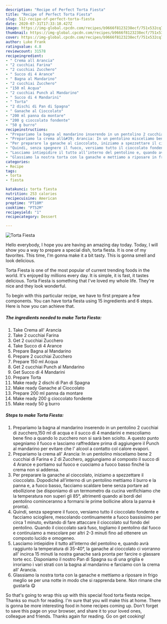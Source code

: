 ```yaml
---
description: "Recipe of Perfect Torta Fiesta"
title: "Recipe of Perfect Torta Fiesta"
slug: 512-recipe-of-perfect-torta-fiesta
date: 2020-07-31T17:33:10.427Z
image: https://img-global.cpcdn.com/recipes/b9666f8123238ecf/751x532cq70/torta-fiesta-recipe-main-photo.jpg
thumbnail: https://img-global.cpcdn.com/recipes/b9666f8123238ecf/751x532cq70/torta-fiesta-recipe-main-photo.jpg
cover: https://img-global.cpcdn.com/recipes/b9666f8123238ecf/751x532cq70/torta-fiesta-recipe-main-photo.jpg
author: Luke Frank
ratingvalue: 4.8
reviewcount: 31578
recipeingredient:
- " Crema all Arancia"
- "2 cucchiai Farina"
- "2 cucchiai Zucchero"
- " Succo di 4 Arance"
- " Bagna al Mandarino"
- "2 cucchiai Zucchero"
- "150 ml Acqua"
- "2 cucchiai Punch al Mandarino"
- " Succo di 4 Mandarini"
- " Torta"
- "2 dischi di Pan di Spagna"
- " Ganache al Cioccolato"
- "200 ml panna da montare"
- "200 g cioccolato fondente"
- "50 g burro"
recipeinstructions:
- "Prepariamo la bagna al mandarino inserendo in un pentolino 2 cucchiai di zucchero,150 ml di acqua e il succo di 4 mandarini e mescoliamo bene fino a quando lo zucchero non si sarà ben sciolto. A questo punto spegniamo il fuoco e lasciamo raffreddare prima di aggiungere il Punch al mandarino per evitare che l&#39; alcool a contatto col calore evapori."
- "Prepariamo la crema all&#39; Arancia: In un pentolino misceliamo bene 2 cucchiai di Farina e 2 di Zucchero, aggiungiamo al composto il succo di 4 Arance e portiamo sul fuoco e cuociamo a fuoco basso finché la crema non si addensa."
- "Per preparare la ganache al cioccolato, iniziamo a spezzettare il cioccolato. Dopodiché all’interno di un pentolino mettiamo il burro e la panna e, a fuoco basso, facciamo scaldare bene senza portare ad ebollizione (se disponiamo di un termometro da cucina verifichiamo che la temperatura non superi gli 85°, altrimenti quando ai bordi del pentolino cominceranno a formarsi le prime bollicine allora la panna è pronta)."
- "Quindi, senza spegnere il fuoco, versiamo tutto il cioccolato fondente e facciamo sciogliere, mescolando continuamente a fuoco bassissimo per circa 1 minuto, evitando di fare attaccare il cioccolato sul fondo del pentolino. Quando il cioccolato sarà fuso, togliamo il pentolino dal fuoco e continuiamo a mescolare per altri 2-3 minuti fino ad ottenere un composto lucido e omogeneo."
- "Lasciamo intiepidire il tutto all’interno del pentolino e, quando avrà raggiunto la temperatura di 35-40°, la ganache al cioccolato ci vorranno all&#39; incirca 15 minuti la nostra ganache sarà pronta per farcire o glassare torte ecc. Disponiamo il nostro Pan di Spagna su di una griglia e irroriamo i vari strati con la bagna al mandarino e farciamo con la crema all&#39; Arancia."
- "Glassiamo la nostra torta con la ganache e mettiamo a riposare in frigo meglio se per una notte in modo che si rapprenda bene. Non rimane che gustarla 😋"
categories:
- Recipe
tags:
- torta
- fiesta

katakunci: torta fiesta 
nutrition: 253 calories
recipecuisine: American
preptime: "PT10M"
cooktime: "PT52M"
recipeyield: "1"
recipecategory: Dessert

---
```



![Torta Fiesta](https://img-global.cpcdn.com/recipes/b9666f8123238ecf/751x532cq70/torta-fiesta-recipe-main-photo.jpg)

Hello everybody, I hope you are having an amazing day today. Today, I will show you a way to prepare a special dish, torta fiesta. It is one of my favorites. This time, I'm gonna make it a bit tasty. This is gonna smell and look delicious.

Torta Fiesta is one of the most popular of current trending foods in the world. It's enjoyed by millions every day. It is simple, it is fast, it tastes delicious. Torta Fiesta is something that I've loved my whole life. They're nice and they look wonderful.




To begin with this particular recipe, we have to first prepare a few components. You can have torta fiesta using 15 ingredients and 6 steps. Here is how you can achieve that.

<!--inarticleads1-->

##### The ingredients needed to make Torta Fiesta:

1. Take  Crema all&#39; Arancia
1. Take 2 cucchiai Farina
1. Get 2 cucchiai Zucchero
1. Take  Succo di 4 Arance
1. Prepare  Bagna al Mandarino
1. Prepare 2 cucchiai Zucchero
1. Prepare 150 ml Acqua
1. Get 2 cucchiai Punch al Mandarino
1. Get  Succo di 4 Mandarini
1. Prepare  Torta
1. Make ready 2 dischi di Pan di Spagna
1. Make ready  Ganache al Cioccolato
1. Prepare 200 ml panna da montare
1. Make ready 200 g cioccolato fondente
1. Make ready 50 g burro




<!--inarticleads2-->

##### Steps to make Torta Fiesta:

1. Prepariamo la bagna al mandarino inserendo in un pentolino 2 cucchiai di zucchero,150 ml di acqua e il succo di 4 mandarini e mescoliamo bene fino a quando lo zucchero non si sarà ben sciolto. A questo punto spegniamo il fuoco e lasciamo raffreddare prima di aggiungere il Punch al mandarino per evitare che l&#39; alcool a contatto col calore evapori.
1. Prepariamo la crema all&#39; Arancia: In un pentolino misceliamo bene 2 cucchiai di Farina e 2 di Zucchero, aggiungiamo al composto il succo di 4 Arance e portiamo sul fuoco e cuociamo a fuoco basso finché la crema non si addensa.
1. Per preparare la ganache al cioccolato, iniziamo a spezzettare il cioccolato. Dopodiché all’interno di un pentolino mettiamo il burro e la panna e, a fuoco basso, facciamo scaldare bene senza portare ad ebollizione (se disponiamo di un termometro da cucina verifichiamo che la temperatura non superi gli 85°, altrimenti quando ai bordi del pentolino cominceranno a formarsi le prime bollicine allora la panna è pronta).
1. Quindi, senza spegnere il fuoco, versiamo tutto il cioccolato fondente e facciamo sciogliere, mescolando continuamente a fuoco bassissimo per circa 1 minuto, evitando di fare attaccare il cioccolato sul fondo del pentolino. Quando il cioccolato sarà fuso, togliamo il pentolino dal fuoco e continuiamo a mescolare per altri 2-3 minuti fino ad ottenere un composto lucido e omogeneo.
1. Lasciamo intiepidire il tutto all’interno del pentolino e, quando avrà raggiunto la temperatura di 35-40°, la ganache al cioccolato ci vorranno all&#39; incirca 15 minuti la nostra ganache sarà pronta per farcire o glassare torte ecc. Disponiamo il nostro Pan di Spagna su di una griglia e irroriamo i vari strati con la bagna al mandarino e farciamo con la crema all&#39; Arancia.
1. Glassiamo la nostra torta con la ganache e mettiamo a riposare in frigo meglio se per una notte in modo che si rapprenda bene. Non rimane che gustarla 😋




So that's going to wrap this up with this special food torta fiesta recipe. Thanks so much for reading. I'm sure that you will make this at home. There is gonna be more interesting food in home recipes coming up. Don't forget to save this page on your browser, and share it to your loved ones, colleague and friends. Thanks again for reading. Go on get cooking!
